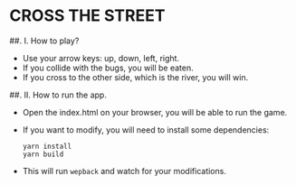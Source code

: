 # CROSS THE STREET

##. I. How to play?

- Use your arrow keys: up, down, left, right.
- If you collide with the bugs, you will be eaten.
- If you cross to the other side, which is the river, you will win.


##. II. How to run the app.

- Open the index.html on your browser, you will be able to run the game.
- If you want to modify, you will need to install some dependencies:
       
    ```
    yarn install
    yarn build
    ```

- This will run `wepback` and watch for your modifications.
